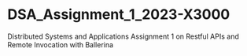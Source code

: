 # DSA_Assignment_1_2023-X3000
Distributed Systems and Applications Assignment 1 on Restful APIs and Remote Invocation with Ballerina 
